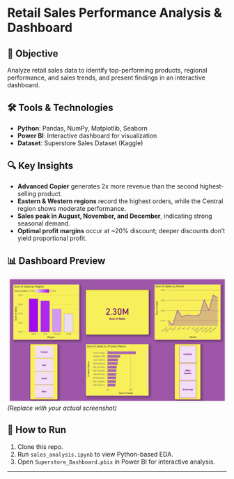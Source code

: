 # Retail Sales Performance Analysis & Dashboard

## 📌 Objective
Analyze retail sales data to identify top-performing products, regional performance, and sales trends, and present findings in an interactive dashboard.

## 🛠️ Tools & Technologies
- **Python**: Pandas, NumPy, Matplotlib, Seaborn
- **Power BI**: Interactive dashboard for visualization
- **Dataset**: Superstore Sales Dataset (Kaggle)

## 🔍 Key Insights
- **Advanced Copier** generates 2x more revenue than the second highest-selling product.
- **Eastern & Western regions** record the highest orders, while the Central region shows moderate performance.
- **Sales peak in August, November, and December**, indicating strong seasonal demand.
- **Optimal profit margins** occur at ~20% discount; deeper discounts don’t yield proportional profit.

## 📊 Dashboard Preview
![Dashboard Screenshot](Superstore_sc.png
) *(Replace with your actual screenshot)*

## 🚀 How to Run
1. Clone this repo.
2. Run `sales_analysis.ipynb` to view Python-based EDA.
3. Open `Superstore_Dashboard.pbix` in Power BI for interactive analysis.

---
